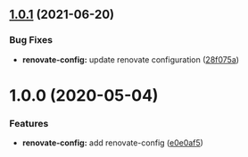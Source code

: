 ## [1.0.1](https://github.com/mooyoul/node-standard/compare/renovate-config-v1.0.0...renovate-config-v1.0.1) (2021-06-20)


### Bug Fixes

* **renovate-config:** update renovate configuration ([28f075a](https://github.com/mooyoul/node-standard/commit/28f075a9eb850d7e53fc1309904abb6c093cb323))

# 1.0.0 (2020-05-04)


### Features

* **renovate-config:** add renovate-config ([e0e0af5](https://github.com/mooyoul/node-standard/commit/e0e0af55bf6e25865ea02f9e58842126a085e87d))
